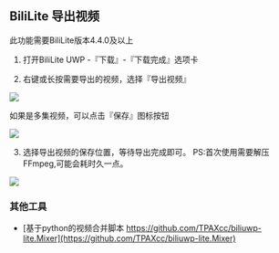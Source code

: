 ## BiliLite 导出视频
此功能需要BiliLite版本4.4.0及以上

1. 打开BiliLite UWP -『下载』-『下载完成』选项卡

2. 右键或长按需要导出的视频，选择『导出视频』

![](ms-appx:///Assets/Text/img/3382929121.png)

如果是多集视频，可以点击『保存』图标按钮

![](ms-appx:///Assets/Text/img/1433952792.png)

3. 选择导出视频的保存位置，等待导出完成即可。
PS:首次使用需要解压FFmpeg,可能会耗时久一点。

![](ms-appx:///Assets/Text/img/2655001972.png)

### 其他工具

- [基于python的视频合并脚本 https://github.com/TPAXcc/biliuwp-lite.Mixer](https://github.com/TPAXcc/biliuwp-lite.Mixer)
